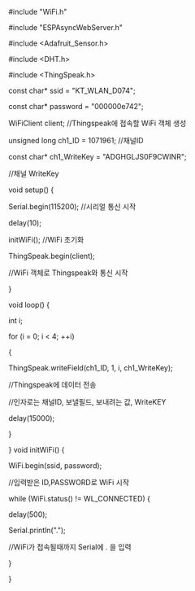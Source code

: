 #include "WiFi.h"

#include "ESPAsyncWebServer.h"

#include <Adafruit_Sensor.h>

#include <DHT.h>

#include <ThingSpeak.h>

const char* ssid = "KT_WLAN_D074";

const char* password = "000000e742";

WiFiClient client; //Thingspeak에 접속할 WiFi 객체 생성

unsigned long ch1_ID = 1071961; //채널ID

const char* ch1_WriteKey = "ADGHGLJS0F9CWINR";

//채널 WriteKey

void setup() {

Serial.begin(115200); //시리얼 통신 시작

delay(10);

initWiFi(); //WiFi 초기화

ThingSpeak.begin(client);

//WiFi 객체로 Thingspeak와 통신 시작

}

void loop() {

int i;

for (i = 0; i < 4; ++i)

{

ThingSpeak.writeField(ch1_ID, 1, i, ch1_WriteKey);

//Thingspeak에 데이터 전송

//인자로는 채널ID, 보낼필드, 보내려는 값, WriteKEY

delay(15000);

}

}
void initWiFi() {

WiFi.begin(ssid, password);

//입력받은 ID,PASSWORD로 WiFi 시작

while (WiFi.status() != WL_CONNECTED) {

delay(500);

Serial.println(".");

//WiFi가 접속될때까지 Serial에 . 을 입력

}

}
